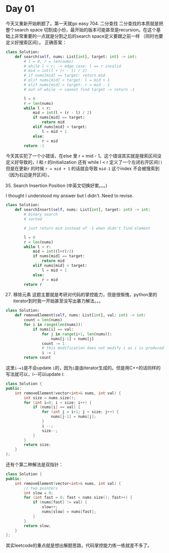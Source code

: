 # Day 01

今天又重新开始刷题了。第一天就go easy
704. 二分查找
二分查找的本质就是把整个search space 切割成小份，最开始的版本可能甚至是recursion。在这个基础上非常重要的一点就是分割之后的search space定义要跟之前一样 （同时也要定义好搜索区间）。
正确答案：
```Python
class Solution:
    def search(self, nums: List[int], target: int) -> int:
        # l = 0, r = len(nums)
        # while l < r: -> edge case: l == r invalid
        # mid = int(l + (r - l) / 2)
        # if nums[mid] == target: return mid
        # elif nums[mid] < target: l = mid + 1
        # elif nums[mid] > target: r = mid - 1
        # out of while -> cannot find target -> return -1

        l = 0 
        r = len(nums)
        while l < r:
            mid = int(l + (r - l) / 2)
            if nums[mid] == target:
                return mid
            elif nums[mid] < target:
                l = mid + 1
            else:
                r = mid
        return -1
```
今天其实犯了一个小错误，在else 里 r = mid - 1。这个错误其实就是搜索区间没定义好导致的，l 和 r 的initialization 还有 while l < r 定义了一个左闭右开区间`[)`但是在更新r 的时候 `r = mid + 1` 的话就会导致 `mid-1` 这个index 不会被搜索到（因为右边是开区间）。

35. Search Insertion Position (中英文切换好累。。。)
<!-- This question is similar to 704. Binary search. However, it is a bit confusing to determine why we should return `r` at the end of the function. One important point to get this is we know the `target` should always insert to a poisition where target is smaller than the value in the index. -->

I thought I understood my answer but I didn't. Need to revise.
```Python
class Solution:
    def searchInsert(self, nums: List[int], target: int) -> int:
        # binary search
        # sorted 

        # just return mid instead of -1 when didn't find element

        l = 0
        r = len(nums)
        while l < r:
            mid = int((l+r)/2)
            if nums[mid] == target:
                return mid
            elif nums[mid] < target:
                l = mid + 1
            else:
                r = mid
        return r
```

27. 移除元素
这题主要就是考研对代码的掌控能力，但是很惭愧，python里的iterator到时我一开始甚至没写出暴力解法。。。
```Python
class Solution:
    def removeElement(self, nums: List[int], val: int) -> int:
        count = len(nums)
        for i in range(len(nums)):
            if nums[i] == val:
                for j in range(i+1, len(nums)):
                    nums[j-1] = nums[j]
                count -= 1
                # this modification does not modify i as i is produced by iterator
                i -= 1
        return count
```
这里`i-=1`是不会update `i`的，因为`i`是由iterator生成的。但是用C++的话同样的写法就可以，i--可以update i:
```C++
class Solution {
public:
    int removeElement(vector<int>& nums, int val) {
        int size = nums.size();
        for (int i=0; i < size; i++) {
            if (nums[i] == val) {
                for (int j = i+1; j < size; j++) {
                    nums[j-1] = nums[j];
                }
                i --;
                size--;
            }
        }
        return size;
    }
};
```
还有个第二种解法是双指针：
```C++
class Solution {
public:
    int removeElement(vector<int>& nums, int val) {
        // two pointers
        int slow = 0;
        for (int fast = 0; fast < nums.size(); fast++) {
            if (nums[fast] != val) {
                slow++;
                nums[slow] = nums[fast];
            }
        }
        return slow;
    }
};
```
其实leetcode的重点就是想出解题思路，代码掌控能力练一练就差不多了。